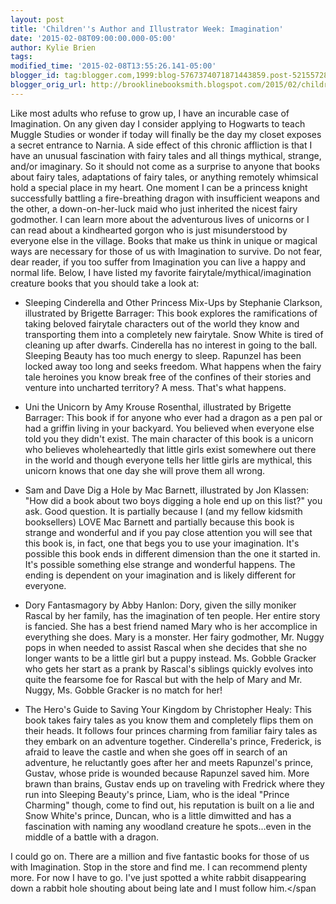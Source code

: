 ```yaml
---
layout: post
title: 'Children''s Author and Illustrator Week: Imagination'
date: '2015-02-08T09:00:00.000-05:00'
author: Kylie Brien
tags:
modified_time: '2015-02-08T13:55:26.141-05:00'
blogger_id: tag:blogger.com,1999:blog-5767374071871443859.post-5215572825728819573
blogger_orig_url: http://brooklinebooksmith.blogspot.com/2015/02/childrens-author-and-illustrator-week_8.html
---
```

Like most adults who refuse to grow up, I have an incurable case of Imagination. On any given day I consider applying to Hogwarts to teach Muggle Studies or wonder if today will finally be the day my closet exposes a secret entrance to Narnia. A side effect of this chronic affliction is that I have an unusual fascination with fairy tales and all things mythical, strange, and/or imaginary.
So it should not come as a surprise to anyone that books about fairy tales, adaptations of fairy tales, or anything remotely whimsical hold a special place in my heart. One moment I can be a princess knight successfully battling a fire-breathing dragon with insufficient weapons and the other, a down-on-her-luck maid who just inherited the nicest fairy godmother. I can learn more about the adventurous lives of unicorns or I can read about a kindhearted gorgon who is just misunderstood by everyone else in the village. Books that make us think in unique or magical ways are necessary for those of us with Imagination to survive.
Do not fear, dear reader, if you too suffer from Imagination you can live a happy and normal life. Below, I have listed my favorite fairytale/mythical/imagination creature books that you should take a look at: 

*   Sleeping Cinderella and Other Princess Mix-Ups by Stephanie Clarkson, illustrated by Brigette Barrager: This book explores the ramifications of taking beloved fairytale characters out of the world they know and transporting them into a completely new fairytale. Snow White is tired of cleaning up after dwarfs. Cinderella has no interest in going to the ball. Sleeping Beauty has too much energy to sleep. Rapunzel has been locked away too long and seeks freedom. What happens when the fairy tale heroines you know break free of the confines of their stories and venture into uncharted territory? A mess. That's what happens. 

*   Uni the Unicorn by Amy Krouse Rosenthal, illustrated by Brigette Barrager: This book if for anyone who ever had a dragon as a pen pal or had a griffin living in your backyard. You believed when everyone else told you they didn't exist. The main character of this book is a unicorn who believes wholeheartedly that little girls exist somewhere out there in the world and though everyone tells her little girls are mythical, this unicorn knows that one day she will prove them all wrong.

*   Sam and Dave Dig a Hole by Mac Barnett, illustrated by Jon Klassen: "How did a book about two boys digging a hole end up on this list?" you ask. Good question. It is partially because I (and my fellow kidsmith booksellers) LOVE Mac Barnett and partially because this book is strange and wonderful and if you pay close attention you will see that this book is, in fact, one that begs you to use your imagination. It's possible this book ends in different dimension than the one it started in. It's possible something else strange and wonderful happens. The ending is dependent on your imagination and is likely different for everyone.

*   Dory Fantasmagory by Abby Hanlon: Dory, given the silly moniker Rascal by her family, has the imagination of ten people. Her entire story is fancied. She has a best friend named Mary who is her accomplice in everything she does. Mary is a monster. Her fairy godmother, Mr. Nuggy pops in when needed to assist Rascal when she decides that she no longer wants to be a little girl but a puppy instead. Ms. Gobble Gracker who gets her start as a prank by Rascal's siblings quickly evolves into quite the fearsome foe for Rascal but with the help of Mary and Mr. Nuggy, Ms. Gobble Gracker is no match for her!

*   The Hero's Guide to Saving Your Kingdom by Christopher Healy: This book takes fairy tales as you know them and completely flips them on their heads. It follows four princes charming from familiar fairy tales as they embark on an adventure together. Cinderella's prince, Frederick, is afraid to leave the castle and when she goes off in search of an adventure, he reluctantly goes after her and meets Rapunzel's prince, Gustav, whose pride is wounded because Rapunzel saved him. More brawn than brains, Gustav ends up on traveling with Fredrick where they run into Sleeping Beauty's prince, Liam, who is the ideal "Prince Charming" though, come to find out, his reputation is built on a lie and Snow White's prince, Duncan, who is a little dimwitted and has a fascination with naming any woodland creature he spots...even in the middle of a battle with a dragon.

I could go on. There are a million and five fantastic books for those of us with Imagination. Stop in the store and find me. I can recommend plenty more. For now I have to go. I've just spotted a white rabbit disappearing down a rabbit hole shouting about being late and I must follow him.</span